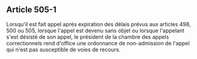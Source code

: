 Article 505-1
----
Lorsqu'il est fait appel après expiration des délais prévus aux articles 498,
500 ou 505, lorsque l'appel est devenu sans objet ou lorsque l'appelant s'est
désisté de son appel, le président de la chambre des appels correctionnels rend
d'office une ordonnance de non-admission de l'appel qui n'est pas susceptible de
voies de recours.
